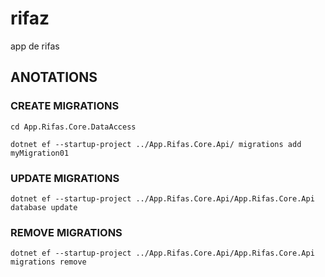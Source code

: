 
# rifaz
app de rifas


## ANOTATIONS



### CREATE MIGRATIONS

    cd App.Rifas.Core.DataAccess

    dotnet ef --startup-project ../App.Rifas.Core.Api/ migrations add myMigration01


### UPDATE MIGRATIONS
	
	dotnet ef --startup-project ../App.Rifas.Core.Api/App.Rifas.Core.Api database update
	

### REMOVE MIGRATIONS

	dotnet ef --startup-project ../App.Rifas.Core.Api/App.Rifas.Core.Api migrations remove